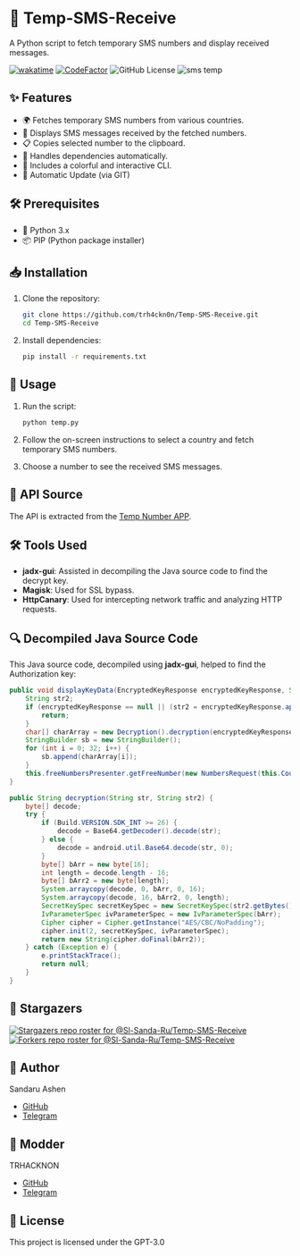 # 📱 Temp-SMS-Receive

A Python script to fetch temporary SMS numbers and display received messages.

[![wakatime](https://wakatime.com/badge/user/018e35c7-dffb-4eaa-b21c-9bb81183371b/project/946f7b58-72c0-4ed3-a83f-1dc1d76f842a.svg)](https://wakatime.com/badge/user/018e35c7-dffb-4eaa-b21c-9bb81183371b/project/946f7b58-72c0-4ed3-a83f-1dc1d76f842a)
[![CodeFactor](https://www.codefactor.io/repository/github/sl-sanda-ru/temp-sms-receive/badge)](https://www.codefactor.io/repository/github/sl-sanda-ru/temp-sms-receive)
![GitHub License](https://img.shields.io/github/license/trh4ckn0n/Temp-SMS-Receive?color=green)
![sms temp](https://h.top4top.io/p_3353wl0ia0.jpeg)


## ✨ Features

- 🌍 Fetches temporary SMS numbers from various countries.
- 📩 Displays SMS messages received by the fetched numbers.
- 📋 Copies selected number to the clipboard.
- 🔄 Handles dependencies automatically.
- 🎨 Includes a colorful and interactive CLI.
- 🔄 Automatic Update (via GIT)

## 🛠️ Prerequisites

- 🐍 Python 3.x
- 📦 PIP (Python package installer)

## 📥 Installation

1. Clone the repository:

    ```bash
    git clone https://github.com/trh4ckn0n/Temp-SMS-Receive.git
    cd Temp-SMS-Receive
    ```

2. Install dependencies:

    ```bash
    pip install -r requirements.txt
    ```

## 🚀 Usage

1. Run the script:

    ```bash
    python temp.py
    ```

2. Follow the on-screen instructions to select a country and fetch temporary SMS numbers.

3. Choose a number to see the received SMS messages.

## 🔗 API Source

The API is extracted from the [Temp Number APP](https://play.google.com/store/apps/details?id=com.tempnumber.Temp_Number.Temp_Number).

## 🛠️ Tools Used

- **jadx-gui**: Assisted in decompiling the Java source code to find the decrypt key.
- **Magisk**: Used for SSL bypass.
- **HttpCanary**: Used for intercepting network traffic and analyzing HTTP requests.

## 🔍 Decompiled Java Source Code

This Java source code, decompiled using **jadx-gui**, helped to find the Authorization key:

```java
public void displayKeyData(EncryptedKeyResponse encryptedKeyResponse, String str) {
    String str2;
    if (encryptedKeyResponse == null || (str2 = encryptedKeyResponse.api_key) == null || str2.isEmpty()) {
        return;
    }
    char[] charArray = new Decryption().decryption(encryptedKeyResponse.api_key, this.sharedpreferences.getString("keyId", "")).toCharArray();
    StringBuilder sb = new StringBuilder();
    for (int i = 0; 32; i++) {
        sb.append(charArray[i]);
    }
    this.freeNumbersPresenter.getFreeNumber(new NumbersRequest(this.CountryName, this.page, 10), "Bearer " + ((Object) sb));
}

public String decryption(String str, String str2) {
    byte[] decode;
    try {
        if (Build.VERSION.SDK_INT >= 26) {
            decode = Base64.getDecoder().decode(str);
        } else {
            decode = android.util.Base64.decode(str, 0);
        }
        byte[] bArr = new byte[16];
        int length = decode.length - 16;
        byte[] bArr2 = new byte[length];
        System.arraycopy(decode, 0, bArr, 0, 16);
        System.arraycopy(decode, 16, bArr2, 0, length);
        SecretKeySpec secretKeySpec = new SecretKeySpec(str2.getBytes(), "AES");
        IvParameterSpec ivParameterSpec = new IvParameterSpec(bArr);
        Cipher cipher = Cipher.getInstance("AES/CBC/NoPadding");
        cipher.init(2, secretKeySpec, ivParameterSpec);
        return new String(cipher.doFinal(bArr2));
    } catch (Exception e) {
        e.printStackTrace();
        return null;
    }
}
```
## 🌟 Stargazers

[![Stargazers repo roster for @Sl-Sanda-Ru/Temp-SMS-Receive](https://reporoster.com/stars/dark/Sl-Sanda-Ru/Temp-SMS-Receive)](https://github.com/Sl-Sanda-Ru/Temp-SMS-Receive/stargazers)
[![Forkers repo roster for @Sl-Sanda-Ru/Temp-SMS-Receive](https://reporoster.com/forks/dark/Sl-Sanda-Ru/Temp-SMS-Receive)](https://github.com/Sl-Sanda-Ru/Temp-SMS-Receive/network/members)

## 👤 Author

Sandaru Ashen

- [GitHub](https://github.com/Sl-Sanda-Ru)
- [Telegram](https://t.me/Sl_Sanda_Ru)

## 👤 Modder

TRHACKNON

- [GitHub](https://github.com/trh4ckn0n)
- [Telegram](https://t.me/trhacknon)


## 📜 License

This project is licensed under the GPT-3.0
